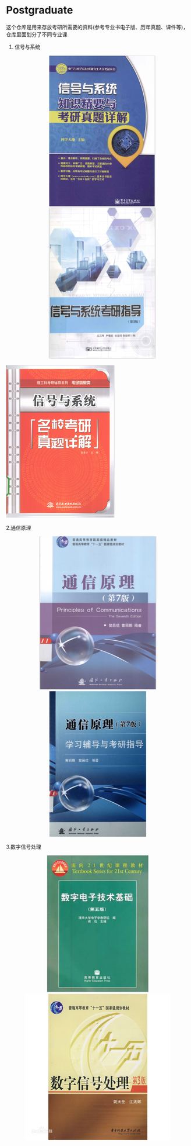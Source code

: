 # Postgraduate
这个仓库是用来存放考研所需要的资料(参考专业书电子版、历年真题、课件等)，仓库里面划分了不同专业课

1. 信号与系统

   <center class="half">
       <img src="信号与系统/pic/1.png" style="zoom:50%;" />
       <img src="信号与系统/pic/2.png" style="zoom:50%;" />
   </center>

<img src="信号与系统/pic/3.png" style="zoom:50%;" />

2.通信原理

<center class="half">
    <img src="通信原理/pic/1.png" style="zoom:50%;" />
    <img src="通信原理/pic/2.png" style="zoom:50%;" />
</center>

3.数字信号处理

<center class="half">
    <img src="数字信号处理/pic/1.png" style="zoom:50%;" />
    <img src="数字信号处理/pic/2.png" style="zoom:50%;" />
</center>
